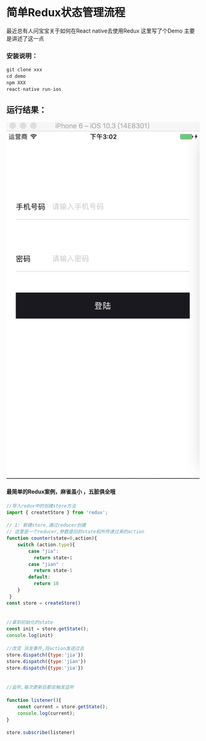 # 简单Redux状态管理流程
最近总有人问宝宝关于如何在React native去使用Redux 这里写了个Demo 主要是讲述了这一点   
### 安装说明： 

```js
git clone xxx  
cd demo 
npm XXX
react-native run-ios
```

## 运行结果： 
![login](1.png)


#### 最简单的Redux案例，麻雀虽小 ，五脏俱全哦

```js
//导入redux中的创建store方法
import { createtStore } from 'redux';

// 1: 新建store,通过reducer创建
// 这里是一个reducer,参数是旧的state和所传递过来的action
function counter(state=0,action){
	switch (action.type){
		case "jia":
		  return state+1
		case "jian" :
		  return state-1
		default:
		  return 10
	}
 }
const store = createStore()


//拿到初始化的state 
const init = store.getState();
console.log(init)

//改变 派发事件,将action发送过去
store.dispatch({type:'jia'})
store.dispatch({type:'jian'})
store.dispatch({type:'jia'})


//监听,每次更新后都会触发监听

function listener(){
	const current = store.getState();
	console.log(current);
}

store.subscribe(listener)

```
